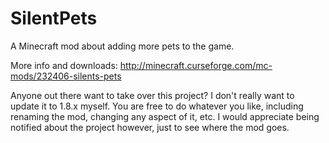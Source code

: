 SilentPets
==========

A Minecraft mod about adding more pets to the game.

More info and downloads: http://minecraft.curseforge.com/mc-mods/232406-silents-pets

Anyone out there want to take over this project? I don't really want to update it to 1.8.x myself. You are free to do whatever you like, including renaming the mod, changing any aspect of it, etc. I would appreciate being notified about the project however, just to see where the mod goes.
